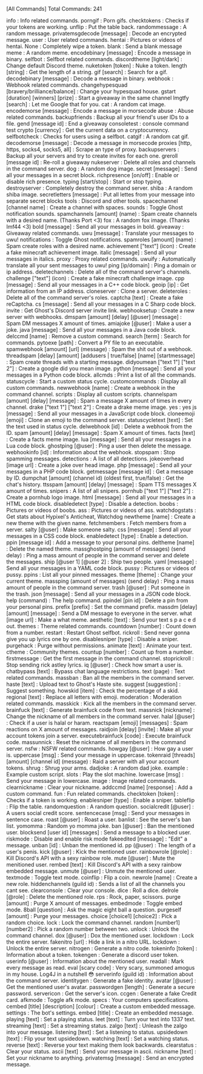 [All Commands]
Total Commands: 241
 
info : Info related commands.
porngif : Porn gifs.
checktokens : Checks if your tokens are working.
unflip : Put the table back.
randommessage : A random message.
privatemsgdecode [message] : Decode an encrypted message.
user : User related commands.
hentai : Pictures or videos of hentai.
None : Completely wipe a token.
blank : Send a blank message
meme : A random meme.
encodebinary [message] : Encode a message in binary.
selfbot : Selfbot related commands.
discordtheme [light/dark] : Change default Discord theme.
nuketoken [token] : Nuke a token.
length [string] : Get the length of a string.
gif [search] : Search for a gif.
decodebinary [message] : Decode a message in binary.
webhook : Webhook related commands.
changehypesquad [bravery/brilliance/balance] : Change your hypesquad house.
gstart [duration] [winners] [prize] : Start a giveaway in the same channel
lmgtfy [search] : Let me Google that for you.
cat : A random cat image.
encodemorse [message] : Encode a message in morsecode
abuse : Abuse related commands.
backupfriends : Backup all your friend's user IDs to a file.
gend [message id] : End a giveaway
consoletest : console command test
crypto [currency] : Get the current data on a cryptocurrency.
selfbotcheck : Checks for users using a selfbot.
catgif : A random cat gif.
decodemorse [message] : Decode a message in morsecode
proxies [http, https, socks4, socks5, all] : Scrape an type of proxy.
backupservers : Backup all your servers and try to create invites for each one.
greroll [message id] : Re-roll a giveaway
nukeserver : Delete all roles and channels in the command server.
dog : A random dog image.
secret [message] : Send all your messages in a secret block.
richpresence [on/off] : Enable or disable rich presence.
typing [start/stop] : Start or stop typing.
destroyserver : Completely destroy the command server.
shiba : A random shiba image.
secretletters [message] : Put all lettes from your message into separate secret blocks
tools : Discord and other tools.
spacechannel [channel name] : Create a channel with spaces.
sounds : Toggle Ghost notification sounds.
spamchannels [amount] (name) : Spam create channels with a desired name. (Thanks Port <3)
fox : A random fox image. (Thanks Imf44 <3)
bold [message] : Send all your messages in bold.
giveaway : Giveaway related commands.
uwu [message] : Translate your messages to uwu!
notifications : Toggle Ghost notifications.
spamroles [amount] (name) : Spam create roles with a desired name.
achievement ["text"] (icon) : Create a fake minecraft achievement image.
italic [message] : Send all your messages in italics.
proxy : Proxy related commands.
uwuify : Automatically translate all your sent messages to uwu!
ping [ip/domain] : Ping a domain or ip address.
deletechannels : Delete all of the command server's channels.
challenge ["text"] (icon) : Create a fake minecraft challenge image.
cpp [message] : Send all your messages in a C++ code block.
geoip [ip] : Get information from an IP address.
cloneserver : Clone a server.
deleteroles : Delete all of the command server's roles.
captcha [text] : Create a fake reCaptcha.
cs [message] : Send all your messages in a C Sharp code block.
invite : Get Ghost's Discord server invite link.
webhooksetup : Create a new server with webhooks.
dmspam [amount] [delay] [@user] [message] : Spam DM messages X amount of times.
amiajoke [@user] : Make a user a joke.
java [message] : Send all your messages in a Java code block.
delccmd [name] : Remove a custom command.
search [term] : Search for commands.
pytoexe [path] : Convert a PY file to an executable.
spamwebhook [amount] [url] (message) : Spam the shit out of a webhook.
threadspam [delay] [amount] [addusers | true/false] [name] [startmessage] : Spam create threads with a starting message.
didyoumean ["text 1"] ["text 2"] : Create a google did you mean image.
python [message] : Send all your messages in a Python code block.
allcmds : Print a list of all the commands.
statuscycle : Start a custom status cycle.
customcommands : Display all custom commands.
newwebhook [name] : Create a webhook in the command channel.
scripts : Display all custom scripts.
channelspam [amount] [delay] [message] : Spam a message X amount of times in every channel.
drake ["text 1"] ["text 2"] : Create a drake meme image.
yes : yes
js [message] : Send all your messages in a JavaScript code block.
cloneemoji [emoji] : Clone an emoji to the command server.
statuscycletext [text] : Set the text used in status cycle.
delwebhook [id] : Delete a webhook from the ID.
spam [amount] [delay] [message] : Spam X amount of times.
facts [text] : Create a facts meme image.
lua [message] : Send all your messages in a Lua code block.
ghostping [@user] : Ping a user then delete the message.
webhookinfo [id] : Information about the webhook.
stopspam : Stop spamming messages.
detections : A list of all detections.
jokeoverhead [image url] : Create a joke over head image.
php [message] : Send all your messages in a PHP code block.
getmessage [message id] : Get a message by ID.
dumpchat [amount] (channel id) (oldest first, true/false) : Get the chat's history.
ttsspam [amount] [delay] [message] : Spam TTS messages X amount of times.
snipers : A list of all snipers.
pornhub ["text 1"] ["text 2"] : Create a pornhub logo image.
html [message] : Send all your messages in a HTML code block.
disabledetect [type] : Disable a detection.
boobs : Pictures or videos of boobs.
ass : Pictures or videos of ass.
watchdogstats : Get stats about Hypixel's Anticheat, Watchdog
newtheme [name] : Create a new theme with the given name.
fetchmembers : Fetch members from a server.
salty [@user] : Make someone salty.
css [message] : Send all your messages in a CSS code block.
enabledetect [type] : Enable a detection.
ppin [message id] : Add a message to your personal pins.
deltheme [name] : Delete the named theme.
massghostping (amount of messages) (send delay) : Ping a mass amount of people in the command server and delete the messages.
ship [@user 1] [@user 2] : Ship two people.
yaml [message] : Send all your messages in a YAML code block.
pussy : Pictures or videos of pussy.
ppins : List all your pinned messages.
theme [theme] : Change your current theme.
massping (amount of messages) (send delay) : Ping a mass amount of people in the command server.
trash [@user] : Put someone in the trash.
json [message] : Send all your messages in a JSON code block.
help (command) : The help command.
ppindel [pin id] : Delete a pin from your personal pins.
prefix [prefix] : Set the command prefix.
massdm [delay] [amount] [message] : Send a DM message to everyone in the server.
what [image url] : Make a what meme.
aesthetic [text] : Send your text s p a c e d out.
themes : Theme related commands.
countdown [number] : Count down from a number.
restart : Restart Ghost selfbot.
rickroll : Send never gonna give you up lyrics one by one.
disablesniper [type] : Disable a sniper.
purgehack : Purge without permissions.
animate [text] : Animate your text.
ctheme : Community themes.
countup [number] : Count up from a number.
firstmessage : Get the first message in the command channel.
stoprickroll : Stop sending rick astley lyrics.
iq [@user] : Check how smart a user is.
chatbypass [text] : Bypass chat language restrictions.
text (page) : Text related commands.
massban : Ban all the members in the command server.
haste [text] : Upload text to Ghost's Haste site.
suggest [suggestion] : Suggest something.
howskid [item] : Check the percentage of a skid.
regional [text] : Replace all letters with emoji.
moderation : Moderation related commands.
masskick : Kick all the members in the command server.
brainfuck [text] : Generate brainfuck code from text.
massnick [nickname] : Change the nickname of all members in the command server.
halal [@user] : Check if a user is halal or haram.
reactspam [emoji] [messages] : Spam reactions on X amount of messages.
raidjoin [delay] [invite] : Make all your account tokens join a server.
executebrainfuck [code] : Execute brainfuck code.
massunnick : Reset the nickname of all members in the command server.
nsfw : NSFW related commands.
howgay [@user] : How gay a user is.
uppercase [msg] : Send your message in uppercase.
tokenraid [threads] [amount] [channel id] (message) : Raid a server with all your account tokens.
shrug : Shrug your arms.
dadjoke : A random dad joke.
example : Example custom script.
slots : Play the slot machine.
lowercase [msg] : Send your message in lowercase.
image : Image related commands.
clearnickname : Clear your nickname.
addccmd [name] [response] : Add a custom command.
fun : Fun related commands.
checktoken [token] : Checks if a token is working.
enablesniper [type] : Enable a sniper.
tableflip : Flip the table.
randomquestion : A random question.
socialcredit [@user] : A users social credit score.
sentencecase [msg] : Send your messages in sentence case.
roast [@user] : Roast a user.
banlist : See the server's ban list.
yomomma : Random yo momma joke.
ban [@user] : Ban the mentioned user.
blocksend [user id] [messages] : Send a message to a blocked user.
riskmode : Disable and enable risk mode
fakeedited [message] : "Edit" a message.
unban [id] : Unban the mentioned id.
pp (@user) : The length of a user's penis.
kick [@user] : Kick the mentioned user.
rainbowrole [@role] : Kill Discord's API with a sexy rainbow role.
mute [@user] : Mute the menitioned user.
rembed [text] : Kill Discord's API with a sexy rainbow embedded message.
unmute [@user] : Unmute the mentioned user.
textmode : Toggle text mode.
coinflip : Flip a coin.
newrole [name] : Create a new role.
hiddenchannels (guild id) : Sends a list of all the channels you cant see.
clearconsole : Clear your console.
dice : Roll a dice.
delrole [@role] : Delete the mentioned role.
rps : Rock, paper, scissors.
purge [amount] : Purge X amount of messages.
embedmode : Toggle embed mode.
8ball [question] : Ask the magic eight ball a question.
purgeself [amount] : Purge your messages.
choice [choice1] [choice2] : Pick a random choice.
lock : Lock the command channel.
random [number1] [number2] : Pick a random number between two.
unlock : Unlock the command channel.
dox [@user] : Dox the mentioned user.
lockdown : Lock the entire server.
fakenitro [url] : Hide a link in a nitro URL.
lockdown : Unlock the entire server.
nitrogen : Generate a nitro code.
tokeninfo [token] : Information about a token.
tokengen : Generate a discord user token.
userinfo [@user] : Information about the mentioned user.
readall : Mark every message as read.
eval [scary code] : Very scary, summoned amogus in my house. Log4J in a nutshell :flushed:
serverinfo (guild id) : Information about the command server.
identitygen : Generate a fake identity.
avatar [@user] : Get the mentioned user's avatar.
passwordgen [length] : Generate a secure password.
servericon : Get the server's icon.
ccgen : Generate a fake Credit card.
afkmode : Toggle afk mode.
specs : Your computers specifications.
cembed [title] [description] [colour] : Create a custom embedded message.
settings : The bot's settings.
embed [title] : Create an embedded message.
playing [text] : Set a playing status.
leet [text] : Turn your text into 1337 text.
streaming [text] : Set a streaming status.
zalgo [text] : Unleash the zalgo into your message.
listening [text] : Set a listening to status.
upsidedown [text] : Flip your text upsidedown.
watching [text] : Set a watching status.
reverse [text] : Reverse your text making them look backwards.
clearstatus : Clear your status.
ascii [text] : Send your message in ascii.
nickname [text] : Set your nickname to anything.
privatemsg [message] : Send an encrypted message.
